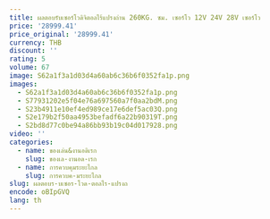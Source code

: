 ```yaml
---
title: ผลตอบรับเซอร์โวดิจิตอลไร้แปรงถ่าน 260KG. ซม. เซอร์โว 12V 24V 28V เซอร์โว
price: '28999.41'
price_original: '28999.41'
currency: THB
discount: ''
rating: 5
volume: 67
image: S62a1f3a1d03d4a60ab6c36b6f0352fa1p.png
images:
  - S62a1f3a1d03d4a60ab6c36b6f0352fa1p.png
  - S77931202e5f04e76a697560a7f0aa2bdM.png
  - S23b4911e10ef4ed989ce17e6def5ac03Q.png
  - S2e179b2f50aa4953befadf6a22b90319T.png
  - S2bd8d77c0be94a86bb93b19c04d017928.png
video: ''
categories:
  - name: ของเล่น&งานอดิเรก
    slug: ของเล-งานอด-เรก
  - name: การควบคุมระยะไกล
    slug: การควบค-มระยะไกล
slug: ผลตอบร-บเซอร-โวด-ตอลไร-แปรงถ
encode: oBIpGVQ
lang: th
---
```

  
